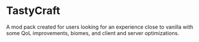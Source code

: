 # TastyCraft
A mod pack created for users looking for an experience close to vanilla with some QoL improvements, biomes, and client and server optimizations.
